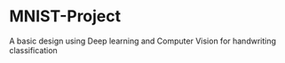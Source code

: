 # MNIST-Project
A basic design using Deep learning and Computer Vision for handwriting classification
